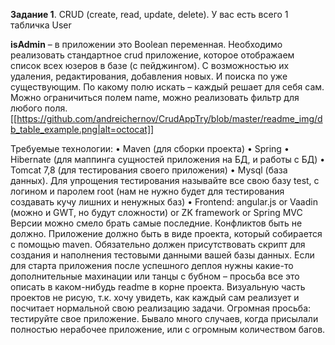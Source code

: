 **Задание 1**.  CRUD (create, read, update, delete).
У вас есть всего 1 табличка User
 
**isAdmin** – в приложении это Boolean переменная.
Необходимо реализовать стандартное crud приложение, которое отображаем список всех юзеров в базе (с пейджингом). С возможностью их удаления, редактирования, добавления новых. И поиска по уже существующим.
По какому полю искать – каждый решает для себя сам. Можно ограничиться полем name, можно реализовать фильтр для любого поля. 
[[https://github.com/andreichernov/CrudAppTry/blob/master/readme_img/db_table_example.png|alt=octocat]]

Требуемые технологии: 
•	Maven (для сборки проекта)
•	Spring
•	Hibernate (для маппинга сущностей приложения на БД, и работы с БД)
•	Tomcat 7,8 (для тестирования своего приложения)
•	Mysql (база данных). Для упрощения тестирования называйте все свою базу test, с логином и паролем root (нам  не нужно будет для тестирования создавать кучу лишних и ненужных баз)
•	Frontend: angular.js or Vaadin (можно и GWT, но будут сложности) or ZK framework or Spring MVC
Версии можно смело брать самые последние. Конфликтов быть не должно.
Приложение должно быть в виде проекта, который собирается с помощью maven. Обязательно должен присутствовать скрипт для создания и наполнения тестовыми данными вашей базы данных. Если для старта приложения после успешного деплоя нужны какие-то дополнительные махинации или танцы с бубном – просьба все это описать в каком-нибудь readme в корне проекта.
Визуальную часть проектов не рисую, т.к. хочу увидеть, как каждый сам реализует и посчитает нормальной свою реализацию задачи.
Огромная просьба: тестируйте свое приложение. Бывало много случаев, когда присылали полностью нерабочее приложение, или с огромным количеством багов.

